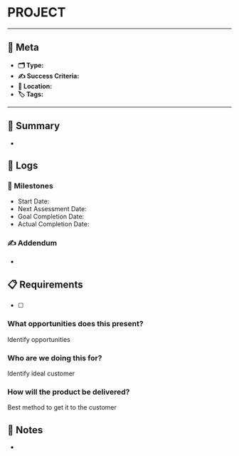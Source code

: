 # PROJECT

---

## 📇 Meta

- **🗂 Type:** 
- **✍️ Success Criteria:** 
- **🔗 Location:** 
- **🏷 Tags:** 

---

## 📑 Summary
- 

## 📓 Logs

### 📌 Milestones
- Start Date: 
- Next Assessment Date: 
- Goal Completion Date: 
- Actual Completion Date: 

### ✍️ Addendum
- 

## 📋 Requirements
- [ ] 

### What opportunities does this present?
Identify opportunities


### Who are we doing this for?
Identify ideal customer


### How will the product be delivered?
Best method to get it to the customer


## 📝 Notes
- 
